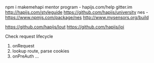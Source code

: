 npm i makemehapi
mentor program - hapijs.com/help
gitter.im
http://hapijs.com/styleguide
https://github.com/hapijs/university
nes - https://www.npmjs.com/package/nes
http://www.mysensors.org/build

https://github.com/hapijs/lout
https://github.com/hapijs/joi

Check request lifecycle
  1. onRequest
  2. lookup route, parse cookies
  3. onPreAuth
  ...
